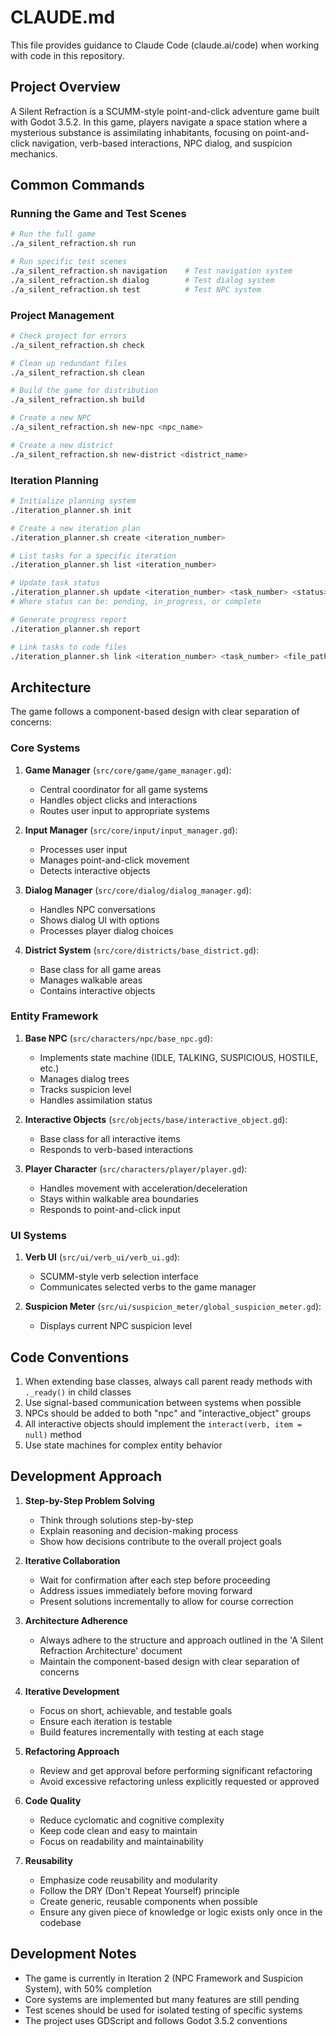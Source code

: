 # CLAUDE.md

This file provides guidance to Claude Code (claude.ai/code) when working with code in this repository.

## Project Overview

A Silent Refraction is a SCUMM-style point-and-click adventure game built with Godot 3.5.2. In this game, players navigate a space station where a mysterious substance is assimilating inhabitants, focusing on point-and-click navigation, verb-based interactions, NPC dialog, and suspicion mechanics.

## Common Commands

### Running the Game and Test Scenes

```bash
# Run the full game
./a_silent_refraction.sh run

# Run specific test scenes
./a_silent_refraction.sh navigation    # Test navigation system
./a_silent_refraction.sh dialog        # Test dialog system
./a_silent_refraction.sh test          # Test NPC system
```

### Project Management

```bash
# Check project for errors
./a_silent_refraction.sh check

# Clean up redundant files
./a_silent_refraction.sh clean

# Build the game for distribution
./a_silent_refraction.sh build

# Create a new NPC
./a_silent_refraction.sh new-npc <npc_name>

# Create a new district
./a_silent_refraction.sh new-district <district_name>
```

### Iteration Planning

```bash
# Initialize planning system
./iteration_planner.sh init

# Create a new iteration plan
./iteration_planner.sh create <iteration_number>

# List tasks for a specific iteration
./iteration_planner.sh list <iteration_number>

# Update task status
./iteration_planner.sh update <iteration_number> <task_number> <status>
# Where status can be: pending, in_progress, or complete

# Generate progress report
./iteration_planner.sh report

# Link tasks to code files
./iteration_planner.sh link <iteration_number> <task_number> <file_path>
```

## Architecture

The game follows a component-based design with clear separation of concerns:

### Core Systems

1. **Game Manager** (`src/core/game/game_manager.gd`):
   - Central coordinator for all game systems
   - Handles object clicks and interactions
   - Routes user input to appropriate systems

2. **Input Manager** (`src/core/input/input_manager.gd`):
   - Processes user input
   - Manages point-and-click movement
   - Detects interactive objects

3. **Dialog Manager** (`src/core/dialog/dialog_manager.gd`):
   - Handles NPC conversations
   - Shows dialog UI with options
   - Processes player dialog choices

4. **District System** (`src/core/districts/base_district.gd`):
   - Base class for all game areas
   - Manages walkable areas
   - Contains interactive objects

### Entity Framework

1. **Base NPC** (`src/characters/npc/base_npc.gd`):
   - Implements state machine (IDLE, TALKING, SUSPICIOUS, HOSTILE, etc.)
   - Manages dialog trees
   - Tracks suspicion level
   - Handles assimilation status

2. **Interactive Objects** (`src/objects/base/interactive_object.gd`):
   - Base class for all interactive items
   - Responds to verb-based interactions

3. **Player Character** (`src/characters/player/player.gd`):
   - Handles movement with acceleration/deceleration
   - Stays within walkable area boundaries
   - Responds to point-and-click input

### UI Systems

1. **Verb UI** (`src/ui/verb_ui/verb_ui.gd`):
   - SCUMM-style verb selection interface
   - Communicates selected verbs to the game manager

2. **Suspicion Meter** (`src/ui/suspicion_meter/global_suspicion_meter.gd`):
   - Displays current NPC suspicion level

## Code Conventions

1. When extending base classes, always call parent ready methods with `._ready()` in child classes
2. Use signal-based communication between systems when possible
3. NPCs should be added to both "npc" and "interactive_object" groups
4. All interactive objects should implement the `interact(verb, item = null)` method
5. Use state machines for complex entity behavior

## Development Approach

1. **Step-by-Step Problem Solving**
   - Think through solutions step-by-step
   - Explain reasoning and decision-making process
   - Show how decisions contribute to the overall project goals

2. **Iterative Collaboration**
   - Wait for confirmation after each step before proceeding
   - Address issues immediately before moving forward
   - Present solutions incrementally to allow for course correction

3. **Architecture Adherence**
   - Always adhere to the structure and approach outlined in the 'A Silent Refraction Architecture' document
   - Maintain the component-based design with clear separation of concerns

4. **Iterative Development**
   - Focus on short, achievable, and testable goals
   - Ensure each iteration is testable
   - Build features incrementally with testing at each stage

5. **Refactoring Approach**
   - Review and get approval before performing significant refactoring
   - Avoid excessive refactoring unless explicitly requested or approved

6. **Code Quality**
   - Reduce cyclomatic and cognitive complexity
   - Keep code clean and easy to maintain
   - Focus on readability and maintainability

7. **Reusability**
   - Emphasize code reusability and modularity
   - Follow the DRY (Don't Repeat Yourself) principle
   - Create generic, reusable components when possible
   - Ensure any given piece of knowledge or logic exists only once in the codebase

## Development Notes

- The game is currently in Iteration 2 (NPC Framework and Suspicion System), with 50% completion
- Core systems are implemented but many features are still pending
- Test scenes should be used for isolated testing of specific systems
- The project uses GDScript and follows Godot 3.5.2 conventions